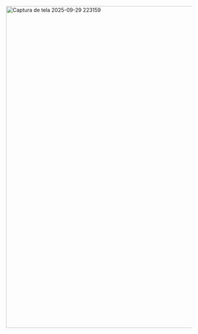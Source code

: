 <img width="1919" height="871" alt="Captura de tela 2025-09-29 223159" src="https://github.com/user-attachments/assets/d1c8ee4c-3345-4c1c-9586-a22935101d52" />
